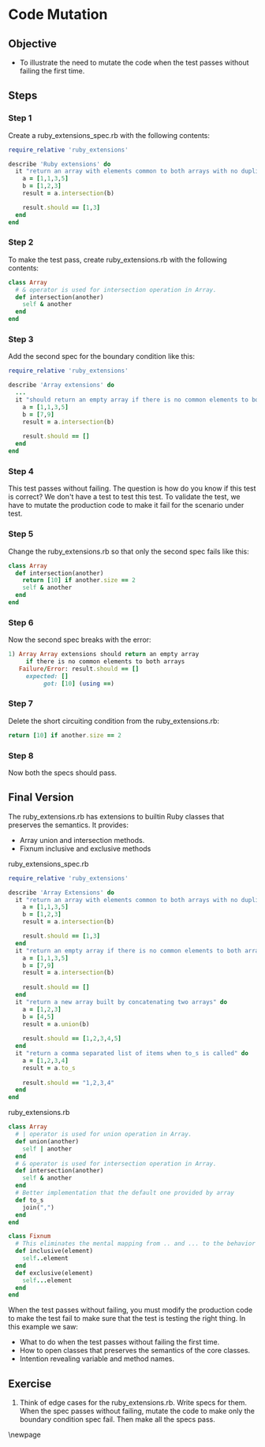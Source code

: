 # Code Mutation #

## Objective ##

- To illustrate the need to mutate the code when the test passes without failing the first time.


## Steps ##
### Step 1 ###

Create a ruby_extensions_spec.rb with the following contents:

```ruby
require_relative 'ruby_extensions'

describe 'Ruby extensions' do
  it "return an array with elements common to both arrays with no duplicates" do
    a = [1,1,3,5]
    b = [1,2,3]
    result = a.intersection(b)

    result.should == [1,3]
  end    
end
```

### Step 2 ###

To make the test pass, create ruby_extensions.rb with the following contents:

```ruby
class Array  
  # & operator is used for intersection operation in Array.
  def intersection(another)  
    self & another  
  end  
end
```

### Step 3 ###

Add the second spec for the boundary condition like this:

```ruby
require_relative 'ruby_extensions'

describe 'Array extensions' do
  ...  
  it "should return an empty array if there is no common elements to both arrays" do
    a = [1,1,3,5]
    b = [7,9]
    result = a.intersection(b)
  
    result.should == []    
  end
end
```

### Step 4 ###

This test passes without failing. The question is how do you know if this test is correct? We don't have a test to test this test. To validate the test, we have to mutate the production code to make it fail for the scenario under test.

### Step 5 ###

Change the ruby_extensions.rb so that only the second spec fails like this:

```ruby
class Array  
  def intersection(another)  
    return [10] if another.size == 2
    self & another  
  end  
end
```

### Step 6 ###

Now the second spec breaks with the error:

```ruby
1) Array Array extensions should return an empty array 
     if there is no common elements to both arrays
   Failure/Error: result.should == []
     expected: []
          got: [10] (using ==)
```

### Step 7 ###

Delete the short circuiting condition from the ruby_extensions.rb: 

```ruby
return [10] if another.size == 2
```

### Step 8 ###

Now both the specs should pass.

## Final Version ##

The ruby_extensions.rb has extensions to builtin Ruby classes that preserves the semantics. It provides:

- Array union and intersection methods. 
- Fixnum inclusive and exclusive methods

ruby_extensions_spec.rb

```ruby
require_relative 'ruby_extensions'

describe 'Array Extensions' do
  it "return an array with elements common to both arrays with no duplicates" do
    a = [1,1,3,5]
    b = [1,2,3]
    result = a.intersection(b)

    result.should == [1,3]
  end
  it "return an empty array if there is no common elements to both arrays" do
    a = [1,1,3,5]
    b = [7,9]
    result = a.intersection(b)
  
    result.should == []    
  end
  it "return a new array built by concatenating two arrays" do
    a = [1,2,3]
    b = [4,5]
    result = a.union(b)
    
    result.should == [1,2,3,4,5]
  end
  it "return a comma separated list of items when to_s is called" do
    a = [1,2,3,4]
    result = a.to_s
    
    result.should == "1,2,3,4"
  end
end
```

ruby_extensions.rb

```ruby
class Array  
  # | operator is used for union operation in Array.
  def union(another)  
    self | another  
  end  
  # & operator is used for intersection operation in Array.
  def intersection(another)  
    self & another  
  end  
  # Better implementation that the default one provided by array
  def to_s
    join(",")
  end
end

class Fixnum
  # This eliminates the mental mapping from .. and ... to the behavior of the methods.
  def inclusive(element)
    self..element
  end
  def exclusive(element)
    self...element
  end
end
```

When the test passes without failing, you must modify the production code to make the test fail to make sure that the test is testing the right thing. In this example we saw:

- What to do when the test passes without failing the first time.
- How to open classes that preserves the semantics of the core classes.
- Intention revealing variable and method names.

## Exercise ##

1. Think of edge cases for the ruby_extensions.rb. Write specs for them. When the spec passes without failing, mutate the code to make only the boundary condition spec fail. Then make all the specs pass.

\newpage
